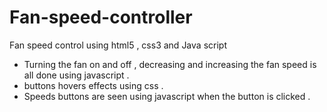 # Fan-speed-controller
Fan speed control using html5 , css3 and Java script 
  - Turning the fan on and off , decreasing and increasing the fan speed is all done using javascript .
  - buttons hovers effects using css .
  - Speeds buttons are seen using javascript when the button is clicked . 
